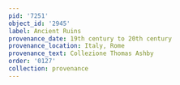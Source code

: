 ```yaml
---
pid: '7251'
object_id: '2945'
label: Ancient Ruins
provenance_date: 19th century to 20th century
provenance_location: Italy, Rome
provenance_text: Collezione Thomas Ashby
order: '0127'
collection: provenance
---
```

